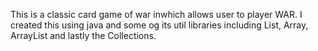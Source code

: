  This is a classic card game of war inwhich allows user to player WAR. I created this using java and some og  its  util libraries including List, Array, ArrayList and lastly the Collections.
